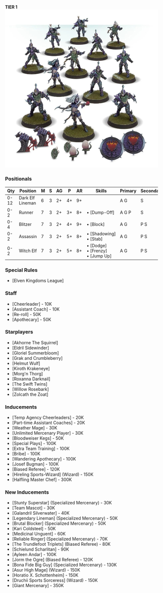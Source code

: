 ﻿**TIER 1**
![](../media/teams/NaggarothNightwings01.jpg)

### Positionals

| Qty  | Position         | M | S | AG | P  | AR | Skills                                | Primary | Secondary | Cost |
| ---- | ---------------- | - | - | -- | -- | -- | ------------------------------------- | ------- | --------- | ---- |
| 0-12 | Dark Elf Lineman | 6 | 3 | 2+ | 4+ | 9+ |                                       | A G    | S         | 70K  |
| 0-2  | Runner           | 7 | 3 | 2+ | 3+ | 8+ | • [Dump-Off]                            | A G P   | S         | 80K  |
| 0-4  | Blitzer          | 7 | 3 | 2+ | 4+ | 9+ | • [Block]                               | A G    | P S      | 100K |
| 0-2  | Assassin         | 7 | 3 | 2+ | 5+ | 8+ | • [Shadowing]<br /> • [Stab]              | A G     | P S      | 85K  |
| 0-2  | Witch Elf        | 7 | 3 | 2+ | 5+ | 8+ | • [Dodge]<br /> • [Frenzy] <br /> • [Jump Up] | A G     | P S       | 110K |

### Special Rules

* [Elven Kingdoms League]

### Staff

* [Cheerleader] - 10K
* [Assistant Coach] - 10K
* [Re-roll] - 50K
* [Apothecary]  - 50K

### Starplayers

* [Akhorne The Squirrel]
* [Eldril Sidewinder]
* [Gloriel Summerbloom]
* [Grak and Crumbleberry]
* [Helmut Wulf]
* [Kiroth Krakeneye]
* [Morg'n Thorg]
* [Roxanna Darknail]
* [The Swift Twins]
* [Willow Rosebark]
* [Zolcath the Zoat]

### Inducements

* [Temp Agency Cheerleaders] - 20K
* [Part-time Assistant Coaches] - 20K
* [Weather Mage] - 30K
* [Unlimited Mercenary Player] - 30K
* [Bloodweiser Kegs] - 50K
* [Special Plays] - 100K
* [Extra Team Training] - 100K
* [Bribe] - 100K
* [Wandering Apothecary] - 100K
* [Josef Bugman] - 100K
* [Biased Referee] - 120K
* [Hireling Sports-Wizard] (Wizard) - 150K
* [Halfling Master Chef] - 300K


### New Inducements

* [Stunty Superstar] (Specialized Mercenary) - 30K
* [Team Mascot] - 30K
* [Galandril Silverwater] - 40K
* [Legendary Lineman] (Specialized Mercenary) - 50K
* [Brutal Blocker] (Specialized Mercenary) - 50K
* [Kari Coldsteel] - 50K
* [Medicinal Unguent] - 60K
* [Reliable Ringer] (Specialized Mercenary) - 70K
* [The Trundlefoot Triplets] (Biased Referee) - 80K
* [Schielund Scharlitan] - 90K
* [Ayleen Andar] - 100K
* [Jorm the Ogre] (Biased Referee) - 120K
* [Bona Fide Big Guy] (Specialized Mercenary) - 130K
* [Asur High Mage] (Wizard) - 150K
* [Horatio X. Schottenheim] - 150K
* [Druchii Sports Sorceress] (Wizard) - 150K
* [Giant Mercenary] - 350K
